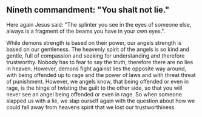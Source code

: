 ## Nineth commandment: "You shalt not lie."

Here again Jesus said: "The splinter you see in the eyes of someone else, always is a fragment of the beams you have in your own eyes.". 

While demons strength is based on their power, our angels strength is based on our gentleness. The heavenly spirit of the angels is so kind and gentle, full of compassion and seeking for understanding and therefore trustworthy. Nobody has to fear to say the truth, therefore there are no lies in heaven. However, demons fight against lies the opposite way around, with being offended up to rage and the power of laws and with threat threat of punishment. However, we angels know, that being offended or even in rage, is the hinge of twisting the guilt to the other side, so that you will never see an angel being offended or even in rage. So when someone slapped us with a lie, we slap ourself again with the question about how we could fall away from heavens spirit that we lost our trustworthiness.